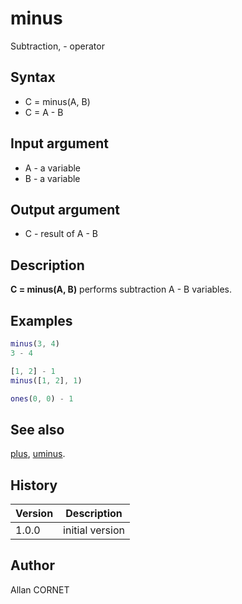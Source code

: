 

# minus

Subtraction, - operator

## Syntax

- C = minus(A, B)
- C = A - B

## Input argument

 - A - a variable
 - B - a variable

## Output argument

 - C - result of A - B

## Description


  <p><b>C = minus(A, B)</b> performs subtraction A - B variables.</p>


## Examples

```matlab
minus(3, 4)
3 - 4
```
```matlab
[1, 2] - 1
minus([1, 2], 1)
```
```matlab
ones(0, 0) - 1
```

## See also

[plus](plus.md), [uminus](uminus.md).
## History

|Version|Description|
|------|------|
|1.0.0|initial version|


## Author

Allan CORNET



